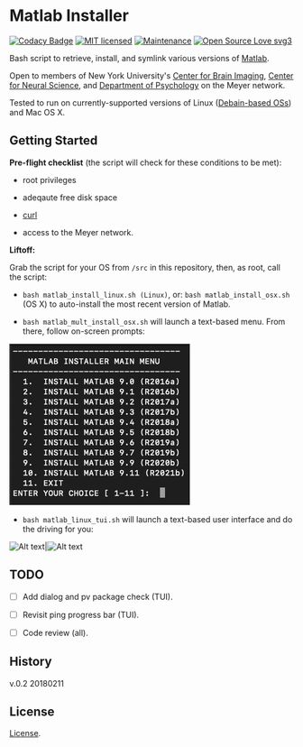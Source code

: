 # Matlab Installer

[![Codacy Badge](https://api.codacy.com/project/badge/Grade/c7574e6abc1840ab95a0f622170a9af1)](https://www.codacy.com/app/marshki/matlab_installer?utm_source=github.com&amp;utm_medium=referral&amp;utm_content=marshki/matlab_installer&amp;utm_campaign=Badge_Grade)
[![MIT licensed](https://img.shields.io/badge/license-MIT-blue.svg)](https://raw.githubusercontent.com/hyperium/hyper/master/LICENSE)
[![Maintenance](https://img.shields.io/badge/Maintained%3F-yes-green.svg)](https://GitHub.com/Naereen/StrapDown.js/graphs/commit-activity)
[![Open Source Love svg3](https://badges.frapsoft.com/os/v3/open-source.svg?v=103)](https://github.com/ellerbrock/open-source-badges/)

Bash script to retrieve, install, and symlink various versions of [Matlab](https://www.mathworks.com/products/matlab.html).   

Open to members of New York University's [Center for Brain Imaging](http://cbi.nyu.edu/), [Center for Neural Science](http://www.cns.nyu.edu/), and [Department of Psychology](http://www.psych.nyu.edu/psychology.html) on the Meyer network.   

Tested to run on currently-supported versions of Linux ([Debain-based OSs](https://www.debian.org/derivatives/#list)) and Mac OS X.  

## Getting Started

__Pre-flight checklist__ (the script will check for these conditions to be met):
 
  * root privileges  

  * adeqaute free disk space

  * [curl](https://curl.haxx.se/docs/manpage.html) 

  * access to the Meyer network.  

__Liftoff:__

Grab the script for your OS from `/src` in this repository, then, as root, call the script:  

* `bash matlab_install_linux.sh (Linux)`, or: `bash matlab_install_osx.sh` (OS X) to auto-install the most recent version of Matlab. 

* `bash matlab_mult_install_osx.sh` will launch a text-based menu. From there, follow on-screen prompts:

![Alt text](https://github.com/marshki/matlab_installer/blob/master/docs/matlab_multi.png "multi-install")

* `bash matlab_linux_tui.sh` will launch a text-based user interface and do the driving for you: 

![Alt text](https://github.com/marshki/matlab_installer/blob/master/docs/ping_cns.png "ping")|![Alt text](https://github.com/marshki/matlab_installer/blob/master/docs/retrieve_matlab.png "retrieve")

## TODO

- [ ] Add dialog and pv package check (TUI).  

- [ ] Revisit ping progress bar (TUI). 

- [ ] Code review (all). 

## History 
v.0.2 20180211

## License 
[License](https://github.com/marshki/matlab_installer/blob/master/LICENSE). 
